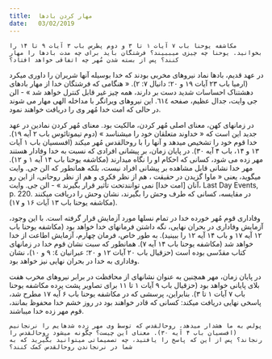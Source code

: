 ```yaml
---
title:  مهار کردن بادها
date:   03/02/2019
---
```


`مکاشفه یوحنا باب ۷ آیات ۱ تا ۳ و دوم پطرس باب ۳ آیات ۹ تا ۱۴ را بخوانید. یوحنا چه چیزی میببیند؟ فرشتگان باید برای چه مدت بادها را مهار کنند؟ پس از بسته شدن مُهر چه اتفاقی خواهد افتاد؟`

در عهد قدیم، بادها نماد نیروهای مخربی بودند که خدا بوسیله آنها شریران را داوری میکرد (ارمیا باب ۲۳ آیات ۱۹ و ۲۰؛ دانیال ٧: ٢). « هنگامی که فرشتگان خدا از مهار بادهای دهشتناک احساسات شدید دست بر دارند، همه چیز غیر قابل کنترل خواهد شد » - الن جی وایت، جدال عظیم، صفحه ٦١٤. این نیروهای ویرانگر با مداخله الهی مهار می شوند در حالی که امت خدا مُهر وی را دریافت خواهند نمود. 

در زمانهای کهن، معنای اصلی مُهر کردن، مالکیت بود. معنای مُهر کردن نمادین در عهد جدید این است که « خداوند متعلقان خود را میشناسد » (دوم تیموتائوس باب ۲ آیه ۱۹). خدا قوم خود را تشخیص میدهد و آنها را با روحالقدس مُهر میکند (افسسیان باب ۱ آیات ۱۳ و ۱۴، باب ۴ آیه ۳۰). در پایان زمان، بر پیشانی افرادی که نسبت به خدا وفادار هستند مهر زده می شود، کسانی که احکام او را نگاه میدارند (مکاشفه یوحنا باب ۱۴ آیه ۱ و ١٢). مهر خدا نشانی قابل مشاهده بر پیشانی افراد نیست، بلکه همانطور که الن جی. وایت میگوید، یعنی « ماوا گزیدن در حقیقت ، هم از نظر فکری و هم از نظر روحانی، از این رو آنان [امت خدا] نمی توانندتحت تأثیر قرار بگیرند » - الن جی. وایت، Last Day Events, p. 220. در مقایسه، کسانی که طرف وحش را بگیرند، نشان وحش را دریافت میکنند (مکاشفه یوحنا باب ۱۳ آیات ۱۶ و ۱۷).

وفاداری قوم مُهر خورده خدا در تمام نسلها مورد آزمایش قرار گرفته است. با این وجود، آزمایش وفاداری در بحران نهایی، نگه داشتن فرمانهای خدا خواهد بود (مکاشفه یوحنا باب ۱۲ آیه ۱۷ و باب ۱۴ آیه ۱۲ را ببینید). به طور خاص، فرمان چهارم، آزمایش اطاعت از خدا خواهد شد (مکاشفه یوحنا باب ۱۴ آیه ۷). همانطور که سبت نشان قوم خدا در زمانهای کتاب مقدّسی بوده است (حزقیال باب ۲۰ آیات ۱۲ و ۲۰؛ عبرانیان ٤: ۹ و ١۰)، نشان وفاداری به خدا در بحران نهایی نیز خواهد بود.

در پایان زمان، مهر همچنین به عنوان نشانهای از محافظت در برابر نیروهای مخرب هفت بلای پایانی خواهد بود (حزقیال باب ۹ آیات ۱ تا ۱۱ برای تصاویر پشت پرده مکاشفه یوحنا باب ۷ آیات ۱ تا ۳). بنابراین، پرسشی که در مکاشفه یوحنا باب ۶ آیه ۱۷ مطرح شد، پاسخی نهایی دریافت میکند: کسانی که قادر خواهند بود در روز خشم خدا محفوظ بمانند، قوم مهر زده خدا میباشند.

`پولس به ما هشدار میدهد، روحالقدس که توسط وی مهر زده شدهایم را نرنجانیم (افسسیان باب ۴ آیه ۳۰). معنای این چیست؟ چگونه میشود روحالقدس را رنجاند؟ پس از این که پاسخ را یافتید، چه تصمیماتی میتوانید بگیرید که به شما در نرنجاندن روحالقدس کمک کنند؟`